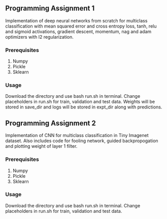 ## Programming Assignment 1
Implementation of deep neural networks from scratch for multiclass classification with mean squared error and cross entropy loss, tanh, relu and sigmoid activations, gradient descent, momentum, nag and adam optimizers with l2 regularization.  

### Prerequisites 
1) Numpy  
2) Pickle 
3) Sklearn

### Usage
Download the directory and use bash run.sh in terminal. Change placeholders in run.sh for train, validation and test data. Weights will be stored in save_dir and logs will be stored in expt_dir along with predictions. 

## Programming Assignment 2
Implementation of CNN for multiclass classification in Tiny Imagenet dataset. Also includes code for fooling network, guided backpropogation and plotting weight of layer 1 filter. 
### Prerequisites 
1) Numpy  
2) Pickle 
3) Sklearn

### Usage
Download the directory and use bash run.sh in terminal. Change placeholders in run.sh for train, validation and test data.



